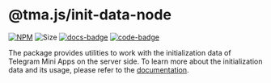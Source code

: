 # @tma.js/init-data-node

[code-badge]: https://img.shields.io/badge/source-black?logo=github

[docs-badge]: https://img.shields.io/badge/documentation-blue?logo=gitbook&logoColor=white

[code-link]: https://github.com/Telegram-Mini-Apps/tma.js/tree/master/packages/init-data-node

[docs-link]: https://docs.telegram-mini-apps.com/packages/tma.js-init-data-node

[npm-link]: https://npmjs.com/package/@tma.js/init-data-node

[npm-badge]: https://img.shields.io/npm/v/@tma.js/init-data-node?logo=npm

[size-badge]: https://img.shields.io/bundlephobia/minzip/@tma.js/init-data-node

[![NPM][npm-badge]][npm-link]
![Size][size-badge]
[![docs-badge]][docs-link]
[![code-badge]][code-link]

The package provides utilities to work with the initialization data of Telegram Mini Apps on the
server side. To learn more about the initialization data and its usage, please refer to
the [documentation](https://docs.telegram-mini-apps.com/platform/launch-parameters).
